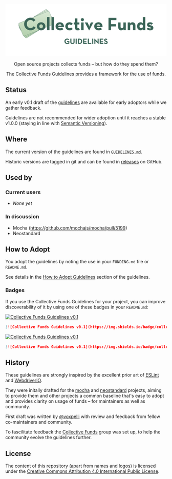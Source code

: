 <div align="center">
  <img
    src="assets/collective-funds-guidelines2.svg"
    width="650"
    height="auto"
    alt="Collective Funds"
  />
</div>

<div align="center">

  Open source projects collects funds – but how do they spend them?

  The Collective Funds Guidelines provides a framework for the use of funds.

</div>


## Status

An early v0.1 draft of the [guidelines](./GUIDELINES.md) are available for early adoptors while we gather feedback.

Guidelines are not recommended for wider adoption until it reaches a stable v1.0.0 (staying in line with [Semantic Versioning](https://semver.org/)).

## Where

The current version of the guidelines are found in [`GUIDELINES.md`](./GUIDELINES.md).

Historic versions are tagged in git and can be found in [releases](https://github.com/collective-funds/guidelines/releases) on GitHub.

## Used by

### Current users

* _None yet_

### In discussion

* Mocha (https://github.com/mochajs/mocha/pull/5199)
* Neostandard

## How to Adopt

You adopt the guidelines by noting the use in your `FUNDING.md` file or `README.md`.

See details in the [How to Adopt Guidelines](./GUIDELINES.md#how-to-adopt-guidelines) section of the guidelines.

### Badges

If you use the Collective Funds Guidelines for your project, you can improve discoverability of it by using one of these badges in your `README.md`:

[![Collective Funds Guidelines v0.1](https://img.shields.io/badge/collective_funds_guidelines-v0.1-D8E8D4?style=flat&labelColor=3A6457)](https://github.com/collective-funds/guidelines)

```md
[![Collective Funds Guidelines v0.1](https://img.shields.io/badge/collective_funds_guidelines-v0.1-D8E8D4?style=flat&labelColor=3A6457)](https://github.com/collective-funds/guidelines)
```

[![Collective Funds Guidelines v0.1](https://img.shields.io/badge/collective_funds_guidelines-v0.1-brightgreen?style=flat)](https://github.com/collective-funds/guidelines)

```md
[![Collective Funds Guidelines v0.1](https://img.shields.io/badge/collective_funds_guidelines-v0.1-brightgreen?style=flat)](https://github.com/collective-funds/guidelines)
```


## History

These guidelines are strongly inspired by the excellent prior art of [ESLint](https://eslint.org/donate/) and [WebdriverIO](https://github.com/webdriverio/webdriverio/blob/main/GOVERNANCE.md\#sponsoring-and-donations).

They were initally drafted for the [mocha](https://github.com/mochajs/mocha) and [neostandard](https://github.com/neostandard/neostandard) projects, aiming to provide them and other projects a common baseline that's easy to adopt and provides clarity on usage of funds – for maintainers as well as community.

First draft was written by [@voxpelli](https://github.com/voxpelli) with review and feedback from fellow co-maintainers and community.

To fascilitate feedback the [Collective Funds](https://github.com/collective-funds) group was set up, to help the community evolve the guidelines further.

## License

The content of this repository (apart from names and logos) is licensed under the [Creative Commons Attribution 4.0 International Public License](https://creativecommons.org/licenses/by/4.0/).
